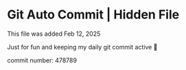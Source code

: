 # Git Auto Commit | Hidden File

This file was added Feb 12, 2025

Just for fun and keeping my daily git commit active 🤪

commit number: 478789
